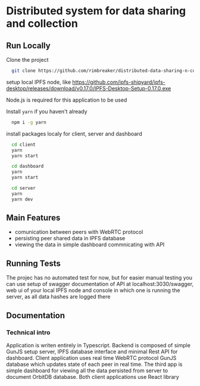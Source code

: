 # Distributed system for data sharing and collection

## Run Locally

Clone the project

```bash
  git clone https://github.com/rimbreaker/distributed-data-sharing-n-collection.git
```

setup local IPFS node, like https://github.com/ipfs-shipyard/ipfs-desktop/releases/download/v0.17.0/IPFS-Desktop-Setup-0.17.0.exe

Node.js is required for this application to be used

Install `yarn` if you haven't already

```bash
  npm i -g yarn
```

install packages localy for client, server and dashboard

```bash
  cd client
  yarn
  yarn start
```

```bash
  cd dashboard
  yarn
  yarn start
```

```bash
  cd server
  yarn
  yarn dev
```

## Main Features

- comunication between peers with WebRTC protocol
- persisting peer shared data in IPFS database
- viewing the data in simple dashboard commnicating with API

## Running Tests

The projec has no automated test for now, but for easier manual testing you can use setup of swagger documentation of API at localhost:3030/swagger, web ui of your local IPFS node and console in which one is running the server, as all data hashes are logged there

## Documentation

### Technical intro

Application is writen entirely in Typescript. Backend is composed of simple GunJS setup server, IPFS database interface and minimal Rest API for dashboard. Client application uses real time WebRTC protocol GunJS database which updates state of each peer in real time. The third app is simple dashboard for viewing all the data persisted from server to document OrbitDB database. Both client applications use React library
